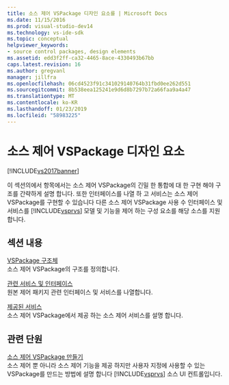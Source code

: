 ```yaml
---
title: 소스 제어 VSPackage 디자인 요소를 | Microsoft Docs
ms.date: 11/15/2016
ms.prod: visual-studio-dev14
ms.technology: vs-ide-sdk
ms.topic: conceptual
helpviewer_keywords:
- source control packages, design elements
ms.assetid: edd3f2ff-ca32-4465-8ace-4330493b67bb
caps.latest.revision: 16
ms.author: gregvanl
manager: jillfra
ms.openlocfilehash: 06cd4523f91c341029140764b31fbd0ee262d551
ms.sourcegitcommit: 8b538eea125241e9d6d8b7297b72a66faa9a4a47
ms.translationtype: MT
ms.contentlocale: ko-KR
ms.lasthandoff: 01/23/2019
ms.locfileid: "58983225"
---
```

# <a name="source-control-vspackage-design-elements"></a>소스 제어 VSPackage 디자인 요소
[!INCLUDE[vs2017banner](../../includes/vs2017banner.md)]

이 섹션의에서 항목에서는 소스 제어 VSPackage의 긴밀 한 통합에 대 한 구현 해야 구조를 간략하게 설명 합니다. 또한 인터페이스를 나열 하 고 서비스는 소스 제어 VSPackage를 구현할 수 있습니다 다른 소스 제어 VSPackage 사용 수 인터페이스 및 서비스를 [!INCLUDE[vsprvs](../../includes/vsprvs-md.md)] 모델 및 기능을 제어 하는 구성 요소를 해당 소스를 지원 합니다.  
  
## <a name="in-this-section"></a>섹션 내용  
 [VSPackage 구조체](../../extensibility/internals/vspackage-structure-source-control-vspackage.md)  
 소스 제어 VSPackage의 구조를 정의합니다.  
  
 [관련 서비스 및 인터페이스](../../extensibility/internals/related-services-and-interfaces-source-control-vspackage.md)  
 원본 제어 패키지 관련 인터페이스 및 서비스를 나열합니다.  
  
 [제공된 서비스](../../extensibility/internals/services-provided-source-control-vspackage.md)  
 소스 제어 VSPackage에서 제공 하는 소스 제어 서비스를 설명 합니다.  
  
## <a name="related-sections"></a>관련 단원  
 [소스 제어 VSPackage 만들기](../../extensibility/internals/creating-a-source-control-vspackage.md)  
 소스 제어 뿐 아니라 소스 제어 기능을 제공 하지만 사용자 지정에 사용할 수 있는 VSPackage를 만드는 방법에 설명 합니다 [!INCLUDE[vsprvs](../../includes/vsprvs-md.md)] 소스 UI 컨트롤입니다.
